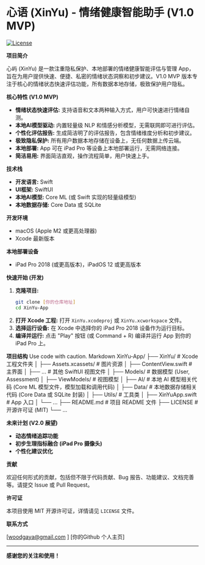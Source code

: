 
# 心语 (XinYu) - 情绪健康智能助手 (V1.0 MVP)

[![License](https://img.shields.io/badge/License-MIT-blue.svg)](LICENSE)

**项目简介**

心屿 (XinYu) 是一款注重隐私保护、本地部署的情绪健康智能评估与管理 App，旨在为用户提供快速、便捷、私密的情绪状态洞察和初步建议。V1.0 MVP 版本专注于核心的情绪状态快速评估功能，所有数据本地存储，极致保护用户隐私。

**核心特性 (V1.0 MVP)**

*   **情绪状态快速评估:**  支持语音和文本两种输入方式，用户可快速进行情绪自测。
*   **本地AI模型驱动:**  内置轻量级 NLP 和情感分析模型，无需联网即可进行评估。
*   **个性化评估报告:**  生成简洁明了的评估报告，包含情绪维度分析和初步建议。
*   **极致隐私保护:**  所有用户数据本地存储在设备上，无任何数据上传云端。
*   **本地部署:**  App 可在 iPad Pro 等设备上本地部署运行，无需网络连接。
*   **简洁易用:**  界面简洁直观，操作流程简单，用户快速上手。

**技术栈**

*   **开发语言:** Swift
*   **UI框架:** SwiftUI
*   **本地AI模型:** Core ML (或 Swift 实现的轻量级模型)
*   **本地数据存储:** Core Data 或 SQLite

**开发环境**

*   macOS (Apple M2 或更高处理器)
*   Xcode 最新版本

**本地部署设备**

*   iPad Pro 2018 (或更高版本)，iPadOS 12 或更高版本

**快速开始 (开发)**

1.  **克隆项目:**
    ```bash
    git clone [你的仓库地址]
    cd XinYu-App
    ```
2.  **打开 Xcode 工程:**
    打开 `XinYu.xcodeproj` 或 `XinYu.xcworkspace` 文件。
3.  **选择运行设备:**  在 Xcode 中选择你的 iPad Pro 2018 设备作为运行目标。
4.  **编译并运行:**  点击 "Play" 按钮 (或 Command + R) 编译并运行 App 到你的 iPad Pro 上。

**项目结构**
Use code with caution.
Markdown
XinYu-App/
├── XinYu/ # Xcode 工程文件夹
│ ├── Assets.xcassets/ # 图片资源
│ ├── ContentView.swift # 主界面
│ ├── ... # 其他 SwiftUI 视图文件
│ ├── Models/ # 数据模型 (User, Assessment)
│ ├── ViewModels/ # 视图模型
│ ├── AI/ # 本地 AI 模型相关代码 (Core ML 模型文件，模型加载和调用代码)
│ ├── Data/ # 本地数据存储相关代码 (Core Data 或 SQLite 封装)
│ ├── Utils/ # 工具类
│ ├── XinYuApp.swift # App 入口
│ └── ...
├── README.md # 项目 README 文件
├── LICENSE # 开源许可证 (MIT)
└── ...

**未来计划 (V2.0 展望)**

*   **动态情绪追踪功能**
*   **初步生理指标融合 (iPad Pro 摄像头)**
*   **个性化建议优化**

**贡献**

欢迎任何形式的贡献，包括但不限于代码贡献、Bug 报告、功能建议、文档完善等。请提交 Issue 或 Pull Request。

**许可证**

本项目使用 MIT 开源许可证，详情请见 `LICENSE` 文件。

**联系方式**

[woodgaya@gmail.com ]
[你的Github 个人主页]

---
**感谢您的关注和使用！**
